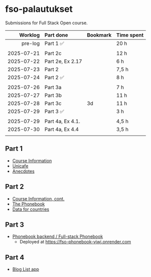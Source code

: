 # fso-palautukset
Submissions for Full Stack Open course.

| Worklog | Part done  | Bookmark | Time spent |
|--------:|:-----------|:---------|:-----------|
|pre-log|Part 1 ✅||20 h|
|||||
|2025-07-21|Part 2c||12 h|
|2025-07-22|Part 2e, Ex 2.17||6 h|
|2025-07-23|Part 2||7,5 h|
|2025-07-24|Part 2 ✅||8 h|
|||||
|2025-07-26|Part 3a||7 h|
|2025-07-27|Part 3b||11 h|
|2025-07-28|Part 3c|3d|11 h|
|2025-07-29|Part 3 ✅||3 h|
|||||
|2025-07-29|Part 4a, Ex 4.1.||4,5 h|
|2025-07-30|Part 4a, Ex 4.4||3,5 h|
|||||

## Part 1
- [Course Information](osa1/courseinfo)
- [Unicafe](osa1/unicafe)
- [Anecdotes](osa1/anecdotes)

## Part 2
- [Course Information, cont.](osa2/courseinfo)
- [The Phonebook](osa2/phonebook)
- [Data for countries](osa2/countries/)

## Part 3
- [Phonebook backend / Full-stack Phonebook](osa3/phonebook)
    - Deployed at https://fso-phonebook-vjwj.onrender.com

## Part 4
- [Blog List app](osa4/bloglist)